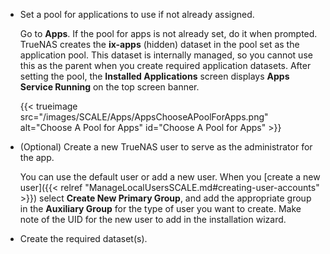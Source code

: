 &NewLine;

* Set a pool for applications to use if not already assigned.
  
  Go to **Apps**. If the pool for apps is not already set, do it when prompted.
  TrueNAS creates the **ix-apps** (hidden) dataset in the pool set as the application pool.
  This dataset is internally managed, so you cannot use this as the parent when you create required application datasets.
  After setting the pool, the **Installed Applications** screen displays **Apps Service Running** on the top screen banner.

  {{< trueimage src="/images/SCALE/Apps/AppsChooseAPoolForApps.png" alt="Choose A Pool for Apps" id="Choose A Pool for Apps" >}}

* (Optional) Create a new TrueNAS user to serve as the administrator for the app.

  You can use the default user or add a new user.
  When you [create a new user]({{< relref "ManageLocalUsersSCALE.md#creating-user-accounts" >}}) select **Create New Primary Group**, and add the appropriate group in the **Auxiliary Group** for the type of user you want to create. Make note of the UID for the new user to add in the installation wizard.

* Create the required dataset(s).